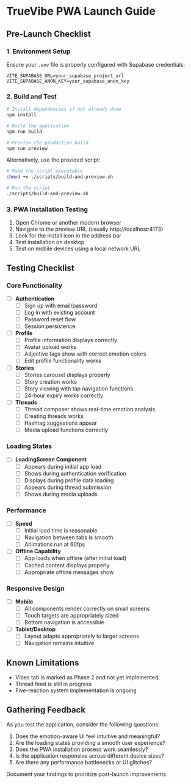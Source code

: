 # TrueVibe PWA Launch Guide

## Pre-Launch Checklist

### 1. Environment Setup

Ensure your `.env` file is properly configured with Supabase credentials:
```
VITE_SUPABASE_URL=your_supabase_project_url
VITE_SUPABASE_ANON_KEY=your_supabase_anon_key
```

### 2. Build and Test

```bash
# Install dependencies if not already done
npm install

# Build the application
npm run build

# Preview the production build
npm run preview
```

Alternatively, use the provided script:
```bash
# Make the script executable
chmod +x ./scripts/build-and-preview.sh

# Run the script
./scripts/build-and-preview.sh
```

### 3. PWA Installation Testing

1. Open Chrome or another modern browser
2. Navigate to the preview URL (usually http://localhost:4173)
3. Look for the install icon in the address bar
4. Test installation on desktop
5. Test on mobile devices using a local network URL

## Testing Checklist

### Core Functionality

- [ ] **Authentication**
  - [ ] Sign up with email/password
  - [ ] Log in with existing account
  - [ ] Password reset flow
  - [ ] Session persistence

- [ ] **Profile**
  - [ ] Profile information displays correctly
  - [ ] Avatar upload works
  - [ ] Adjective tags show with correct emotion colors
  - [ ] Edit profile functionality works

- [ ] **Stories**
  - [ ] Stories carousel displays properly
  - [ ] Story creation works
  - [ ] Story viewing with tap navigation functions
  - [ ] 24-hour expiry works correctly

- [ ] **Threads**
  - [ ] Thread composer shows real-time emotion analysis
  - [ ] Creating threads works
  - [ ] Hashtag suggestions appear
  - [ ] Media upload functions correctly

### Loading States

- [ ] **LoadingScreen Component**
  - [ ] Appears during initial app load
  - [ ] Shows during authentication verification
  - [ ] Displays during profile data loading
  - [ ] Appears during thread submission
  - [ ] Shows during media uploads

### Performance

- [ ] **Speed**
  - [ ] Initial load time is reasonable
  - [ ] Navigation between tabs is smooth
  - [ ] Animations run at 60fps

- [ ] **Offline Capability**
  - [ ] App loads when offline (after initial load)
  - [ ] Cached content displays properly
  - [ ] Appropriate offline messages show

### Responsive Design

- [ ] **Mobile**
  - [ ] All components render correctly on small screens
  - [ ] Touch targets are appropriately sized
  - [ ] Bottom navigation is accessible

- [ ] **Tablet/Desktop**
  - [ ] Layout adapts appropriately to larger screens
  - [ ] Navigation remains intuitive

## Known Limitations

- Vibes tab is marked as Phase 2 and not yet implemented
- Thread feed is still in progress
- Five-reaction system implementation is ongoing

## Gathering Feedback

As you test the application, consider the following questions:

1. Does the emotion-aware UI feel intuitive and meaningful?
2. Are the loading states providing a smooth user experience?
3. Does the PWA installation process work seamlessly?
4. Is the application responsive across different device sizes?
5. Are there any performance bottlenecks or UI glitches?

Document your findings to prioritize post-launch improvements.
